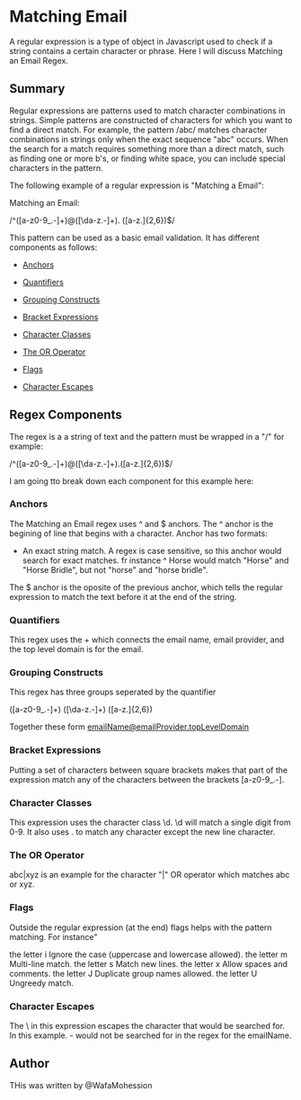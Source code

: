 # Matching Email 

A regular expression is a type of object in Javascript used to check if a string contains a certain character or phrase. Here I will discuss Matching an Email Regex.

## Summary

Regular expressions are patterns used to match character combinations in strings. Simple patterns are constructed of characters for which you want to find a direct match. For example, the pattern /abc/ matches character combinations in strings only when the exact sequence "abc" occurs. 
When the search for a match requires something more than a direct match, such as finding one or more b's, or finding white space, you can include special characters in the pattern. 

The following example of a regular expression is "Matching a Email":


Matching an Email:

 /^([a-z0-9_\.-]+)@([\da-z\.-]+)\.
([a-z\.]{2,6})$/

This pattern can be used as a basic email validation. It has different components as follows:


- [Anchors](#anchors)

- [Quantifiers](#quantifiers)
- [Grouping Constructs](#grouping-constructs)
- [Bracket Expressions](#bracket-expressions)
- [Character Classes](#character-classes)
- [The OR Operator](#the-or-operator)
- [Flags](#flags)
- [Character Escapes](#character-escapes)

## Regex Components

The regex is a a string of text and the pattern must be wrapped in a "/" for example:

/^([a-z0-9_\.-]+)@([\da-z\.-]+)\.([a-z\.]{2,6})$/ 

I am going tto break down each component for this example here:
### Anchors

The Matching an Email regex uses ^ and $ anchors. The ^ anchor is the begining of line that begins with a character. Anchor has two formats: 

- An exact string match. A regex is case sensitive, so this anchor would search for exact matches. fr instance ^ Horse would match "Horse" and "Horse Bridle", but not "horse" and "horse bridle". 

The $ anchor is the oposite of the previous anchor, which tells the regular expression to match the text before it at the end of the string. 

### Quantifiers

This regex uses the + which connects the email name, email provider, and the top level domain is for the email.

### Grouping Constructs

This regex has three groups seperated by the quantifier

([a-z0-9_.-]+)
([\da-z.-]+)
([a-z.]{2,6})

Together these form emailName@emailProvider.topLevelDomain

### Bracket Expressions

Putting a set of characters between square brackets makes that part of the expression match any of the characters between the brackets [a-z0-9_.-]. 

### Character Classes

This expression uses the character class \d. \d will match a single digit from 0-9. It also uses . to match any character except the new line character.
### The OR Operator

 abc|xyz is an example for the character "|" OR operator which matches abc or xyz.
### Flags

Outside the regular expression (at the end) flags helps with the pattern matching. For instance"

the letter i Ignore the case (uppercase and lowercase allowed).
the letter m Multi-line match.
the letter s Match new lines.
the letter x Allow spaces and comments.
the letter J Duplicate group names allowed.
the letter U Ungreedy match.

### Character Escapes

The \ in this expression escapes the character that would be searched for. In this example. - would not be searched for in the regex for the emailName.

## Author

THis was written by @WafaMohession

